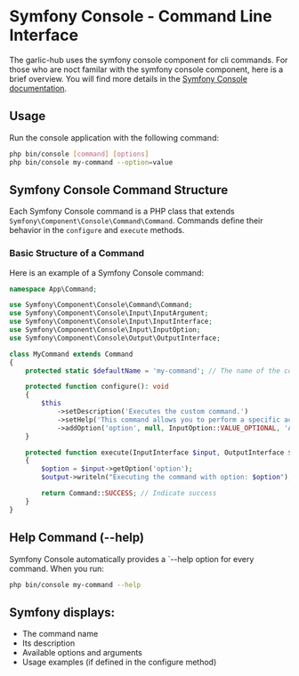 # Symfony Console - Command Line Interface

The garlic-hub uses the symfony console component for  cli commands. For those who are noct familar with the symfony console component, here is a brief overview.
You will find more details in the [Symfony Console documentation](https://symfony.com/doc/current/components/console.html).

## Usage

Run the console application with the following command:

```bash
php bin/console [command] [options]
php bin/console my-command --option=value
```
## Symfony Console Command Structure
Each Symfony Console command is a PHP class that extends `Symfony\Component\Console\Command\Command`.
Commands define their behavior in the `configure` and `execute` methods.

### Basic Structure of a Command
Here is an example of a Symfony Console command:

```php
namespace App\Command;

use Symfony\Component\Console\Command\Command;
use Symfony\Component\Console\Input\InputArgument;
use Symfony\Component\Console\Input\InputInterface;
use Symfony\Component\Console\Input\InputOption;
use Symfony\Component\Console\Output\OutputInterface;

class MyCommand extends Command
{
    protected static $defaultName = 'my-command'; // The name of the command

    protected function configure(): void
    {
        $this
            ->setDescription('Executes the custom command.')
            ->setHelp('This command allows you to perform a specific action...')
            ->addOption('option', null, InputOption::VALUE_OPTIONAL, 'An example option for the command');
    }

    protected function execute(InputInterface $input, OutputInterface $output): int
    {
        $option = $input->getOption('option');
        $output->writeln("Executing the command with option: $option");

        return Command::SUCCESS; // Indicate success
    }
}
```

## Help Command (--help)

Symfony Console automatically provides a `--help option for every command. When you run:

```bash
php bin/console my-command --help
```
## Symfony displays:

- The command name
- Its description
- Available options and arguments
- Usage examples (if defined in the configure method)


